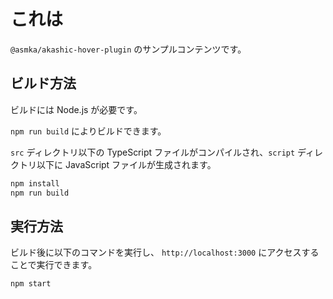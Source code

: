 # これは

`@asmka/akashic-hover-plugin` のサンプルコンテンツです。

## ビルド方法

ビルドには Node.js が必要です。

`npm run build` によりビルドできます。

`src` ディレクトリ以下の TypeScript ファイルがコンパイルされ、`script` ディレクトリ以下に JavaScript ファイルが生成されます。

```sh
npm install
npm run build
```

## 実行方法

ビルド後に以下のコマンドを実行し、 `http://localhost:3000` にアクセスすることで実行できます。

```
npm start
```
